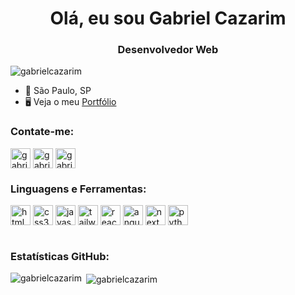 <h1 align="center">Olá, eu sou Gabriel Cazarim</h1>
<h3 align="center">Desenvolvedor Web</h3>

<p align="left"> <img src="https://komarev.com/ghpvc/?username=gabrielcazarim&label=Profile%20views&color=0e75b6&style=flat" alt="gabrielcazarim" /> </p>

*   📍  São Paulo, SP
*   🖥️  Veja o meu [Portfólio](http://gabrielcazarim.netlify.app)

<h3 align="left">Contate-me:</h3>
<p align="left">
<a href="https://linkedin.com/in/gabrielcazarim" target="blank"><img align="center" src="https://cdn.jsdelivr.net/gh/devicons/devicon/icons/linkedin/linkedin-original.svg" width="32" height="32" alt="gabrielcazarim"/></a>
<a href="https://github.com/gabrielcazarim" target="blank"><img align="center" src="https://www.svgrepo.com/show/475654/github-color.svg" width="32" height="32" alt="gabrielcazarim"/></a>
<a href="mailto:gabrielcazarimdev@gmail.com"><img align="center" src="https://www.svgrepo.com/show/353812/google-gmail.svg" width="32" height="32" alt="gabrielcazarim"/></a>
</p>

<h3 align="left">Linguagens e Ferramentas:</h3>

<div style="display: inline_block">
  <img align="center" alt="html5" src="https://cdn.jsdelivr.net/gh/devicons/devicon/icons/html5/html5-plain.svg" width="32" height="32"/>
  <img align="center" alt="css3" src="https://cdn.jsdelivr.net/gh/devicons/devicon/icons/css3/css3-plain.svg" width="32" height="32" />
  <img align="center" alt="javascript" src="https://cdn.jsdelivr.net/gh/devicons/devicon/icons/javascript/javascript-plain.svg" width="32" height="32"/>
  <img align="center" alt="tailwind" src="https://cdn.jsdelivr.net/gh/devicons/devicon/icons/tailwindcss/tailwindcss-plain.svg" width="32" height="32" />
  <img align="center" alt="react" src="https://cdn.jsdelivr.net/gh/devicons/devicon/icons/react/react-original.svg" width="32" height="32"/>
  <img align="center" alt="angular" src="https://cdn.jsdelivr.net/gh/devicons/devicon/icons/angularjs/angularjs-plain.svg" width="32" height="32" />
  <img align="center" alt="next" src="https://cdn.jsdelivr.net/gh/devicons/devicon/icons/nextjs/nextjs-original.svg" width="32" height="32"/>
  <img align="center" alt="python" src="https://cdn.jsdelivr.net/gh/devicons/devicon/icons/python/python-original.svg" width="32" height="32" />
</div><br/>

<h3 align="left">Estatísticas GitHub:</h3>

<p><img align="left" src="https://github-readme-stats.vercel.app/api/top-langs/?username=gabrielcazarim&langs_count=10&title_color=3382ed&text_color=ffffff&icon_color=3382ed&bg_color=27272a&hide_border=true&locale=en&custom_title=Top%20%Languages&layout=compact" alt="gabrielcazarim" /></p>

<p>&nbsp;<img align="center" src="https://github-readme-stats.vercel.app/api?username=gabrielcazarim&show_icons=true&hide=&count_private=true&title_color=3382ed&text_color=ffffff&icon_color=3382ed&bg_color=27272a&hide_border=true&show_icons=true" alt="gabrielcazarim" /></p>

